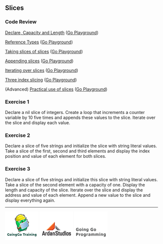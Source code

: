 ## Slices

### Code Review

[Declare, Capacity and Length](../example1/example1.go) ([Go Playground](http://play.golang.org/p/zU_00KiuyS))

[Reference Types](../example2/example2.go) ([Go Playground](http://play.golang.org/p/6XprrmIVhx))

[Taking slices of slices](../example3/example3.go) ([Go Playground](http://play.golang.org/p/7sTeMjrtcL))

[Appending slices](../example4/example4.go) ([Go Playground](http://play.golang.org/p/UzmwiMWDwd))

[Iterating over slices](../example5/example5.go) ([Go Playground](http://play.golang.org/p/elJFBPKREQ))

[Three index slicing](../example6/example6.go) ([Go Playground](http://play.golang.org/p/zN7btAZFV1))

(Advanced) [Practical use of slices](../advanced/example1/example1.go) ([Go Playground](http://play.golang.org/p/-qQgO7NbLm))

### Exercise 1
Declare a nil slice of integers. Create a loop that increments a counter variable by 10 five times and appends these values to the slice. Iterate over the slice and display each value.

### Exercise 2
Declare a slice of five strings and initialize the slice with string literal values. Take a slice of the first, second and third elements and display the index position and value of each element for both slices.

### Exercise 3
Declare a slice of five strings and initialize this slice with string literal values. Take a slice of the second element with a capacity of one. Display the length and capacity of the slice. Iterate over the slice and display the address and value of each element. Append a new value to the slice and display everything again.

___
[![GoingGo Training](../../../00-slides/images/ggt_logo.png)](http://www.goinggotraining.net)
[![Ardan Studios](../../../00-slides/images/ardan_logo.png)](http://www.ardanstudios.com)
[![GoingGo Blog](../../../00-slides/images/ggb_logo.png)](http://www.goinggo.net)